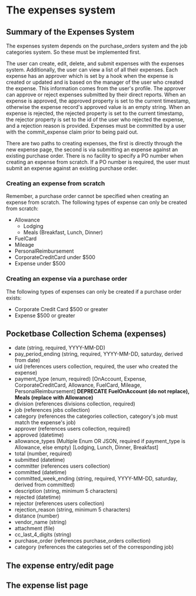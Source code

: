 # The expenses system

## Summary of the Expenses System

The expenses system depends on the purchase_orders system and the job categories system. So these must be implemented first.

The user can create, edit, delete, and submit expenses with the expenses system. Additionally, the user can view a list of all their expenses. Each expense has an approver which is set by a hook when the expense is created or updated and is based on the manager of the user who created the expense. This information comes from the user's profile. The approver can approve or reject expenses submitted by their direct reports. When an expense is approved, the approved property is set to the current timestamp, otherwise the expense record's approved value is an empty string. When an expense is rejected, the rejected property is set to the current timestamp, the rejector property is set to the id of the user who rejected the expense, and a rejection reason is provided. Expenses must be committed by a user with the commit_expense claim prior to being paid out.

There are two paths to creating expenses, the first is directly through the new expense page, the second is via submitting an expense against an existing purchase order. There is no facility to specify a PO number when creating an expense from scratch. If a PO number is required, the user must submit an expense against an existing purchase order.

### Creating an expense from scratch

Remember, a purchase order cannot be specified when creating an expense from scratch.
The following types of expense can only be created from scratch:

- Allowance
  - Lodging
  - Meals (Breakfast, Lunch, Dinner)
- FuelCard
- Mileage
- PersonalReimbursement
- CorporateCreditCard under $500
- Expense under $500

### Creating an expense via a purchase order

The following types of expenses can only be created if a purchase order exists:

- Corporate Credit Card $500 or greater
- Expense $500 or greater

## Pocketbase Collection Schema (expenses)

- date (string, required, YYYY-MM-DD)
- pay_period_ending (string, required, YYYY-MM-DD, saturday, derived from date)
- uid (references users collection, required, the user who created the expense)
- payment_type (enum, required) [OnAccount, Expense, CorporateCreditCard, Allowance, FuelCard, Mileage, PersonalReimbursement] **DEPRECATE FuelOnAccount (do not replace), Meals (replace with Allowance)**
- division (references divisions collection, required)
- job (references jobs collection)
- category (references the categories collection, category's job must match the expense's job)
- approver (references users collection, required)
- approved (datetime)
- allowance_types (Multiple Enum OR JSON, required if payment_type is Allowance, else empty) [Lodging, Lunch, Dinner, Breakfast]
- total (number, required)
- submitted (datetime)
- committer (references users collection)
- committed (datetime)
- committed_week_ending (string, required, YYYY-MM-DD, saturday, derived from committed)
- description (string, minimum 5 characters)
- rejected (datetime)
- rejector (references users collection)
- rejection_reason (string, minimum 5 characters)
- distance (number)
- vendor_name (string)
- attachment (file)
- cc_last_4_digits (string)
- purchase_order (references purchase_orders collection)
- category (references the categories set of the corresponding job)

## The expense entry/edit page

## The expense list page

